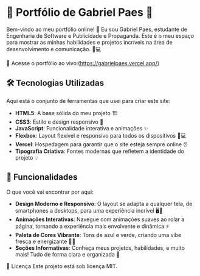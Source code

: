 # 🌟 Portfólio de Gabriel Paes 🌟

Bem-vindo ao meu portfólio online! 🚀 Eu sou Gabriel Paes, estudante de Engenharia de Software e Publicidade e Propaganda. Este é o meu espaço para mostrar as minhas habilidades e projetos incríveis na área de desenvolvimento e comunicação. 🎨💻

🔗 Acesse o portfólio ao vivo:(https://gabrielpaes.vercel.app/)

## 🛠️ Tecnologias Utilizadas

Aqui está o conjunto de ferramentas que usei para criar este site:

- **HTML5**: A base sólida do meu projeto 🏗️
- **CSS3**: Estilo e design responsivo 🎨
- **JavaScript**: Funcionalidade interativa e animações ✨
- **Flexbox**: Layout flexível e responsivo para todos os dispositivos 📱💻
- **Vercel**: Hospedagem para garantir que o site esteja sempre online ⏰
- **Tipografia Criativa**: Fontes modernas que refletem a identidade do projeto 💡

## 🌈 Funcionalidades

O que você vai encontrar por aqui:

- **Design Moderno e Responsivo**: O layout se adapta a qualquer tela, de smartphones a desktops, para uma experiência incrível 🖥️📱
- **Animações Interativas**: Navegue com animações suaves ao rolar a página, tornando a experiência mais envolvente e dinâmica ⚡
- **Paleta de Cores Vibrante**: Tons de azul e verde, criando uma vibe fresca e energizante 🌊🍃
- **Seções Informativas**: Conheça meus projetos, habilidades, e muito mais! Tudo de forma clara e organizada 📝

📜 Licença
Este projeto está sob licença MIT.
